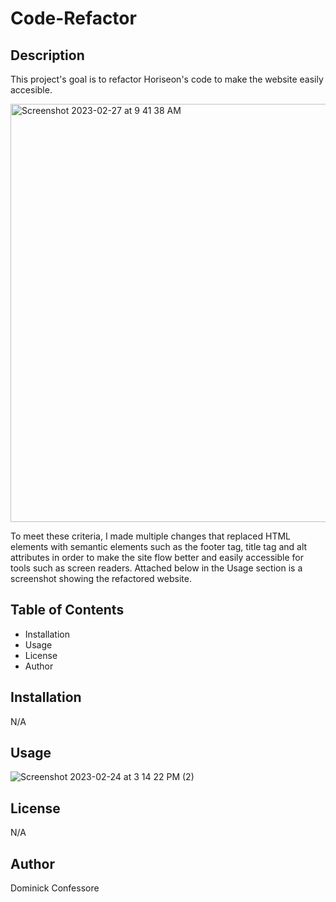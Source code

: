 # Code-Refactor

## Description
This project's goal is to refactor Horiseon's code to make the website easily accesible.

<img width="669" alt="Screenshot 2023-02-27 at 9 41 38 AM" src="https://user-images.githubusercontent.com/123976458/221593959-fda9c9f7-7117-40d7-ad3c-6045cd84d017.png">

To meet these criteria, I made multiple changes that replaced HTML elements with semantic elements such as the footer tag, title tag and alt attributes in order to make the site flow better and easily accessible for tools such as screen readers. Attached below in the Usage section is a screenshot showing the refactored website.


## Table of Contents
- Installation
- Usage
- License
- Author

## Installation
N/A

## Usage
![Screenshot 2023-02-24 at 3 14 22 PM (2)](https://user-images.githubusercontent.com/123976458/221284160-032f13c7-5c93-46ff-92a4-2a727c7fc4ab.png)


## License
N/A

## Author
Dominick Confessore
